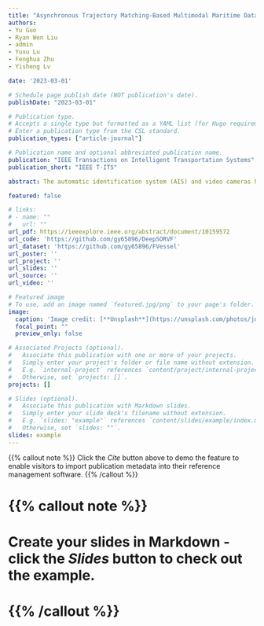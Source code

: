 ```yaml
---
title: "Asynchronous Trajectory Matching-Based Multimodal Maritime Data Fusion for Vessel Traffic Surveillance in Inland Waterways"
authors: 
- Yu Guo
- Ryan Wen Liu
- admin
- Yuxu Lu
- Fenghua Zhu
- Yisheng Lv

date: '2023-03-01'

# Schedule page publish date (NOT publication's date).
publishDate: "2023-03-01"

# Publication type.
# Accepts a single type but formatted as a YAML list (for Hugo requirements).
# Enter a publication type from the CSL standard.
publication_types: ["article-journal"]

# Publication name and optional abbreviated publication name.
publication: "IEEE Transactions on Intelligent Transportation Systems"
publication_short: "IEEE T-ITS"

abstract: The automatic identification system (AIS) and video cameras have been widely exploited for vessel traffic surveillance in inland waterways. The AIS data could provide vessel identity and dynamic information on vessel position and movements. In contrast, the video data could describe the visual appearances of moving vessels without knowing the information on identity, position, movements, etc. To further improve vessel traffic surveillance, it becomes necessary to fuse the AIS and video data to simultaneously capture the visual features, identity, and dynamic information for the vessels of interest. However, the performance of AIS and video data fusion is susceptible to issues such as data spatial difference, message asynchronous transmission, visual object occlusion, etc. In this work, we propose a deep learning-based simple online and real-time vessel data fusion method (termed DeepSORVF). We first extract the AIS-and video-based vessel trajectories, and then propose an asynchronous trajectory matching method to fuse the AIS-based vessel information with the corresponding visual targets. In addition, by combining the AIS-and video-based movement features, we also present a prior knowledge-driven anti-occlusion method to yield accurate and robust vessel tracking results under occlusion conditions. To validate the efficacy of our DeepSORVF, we have also constructed a new benchmark dataset (termed FVessel) for vessel detection, tracking, and data fusion. It consists of many videos and the corresponding AIS data collected in various weather conditions and locations. The experimental results have demonstrated that our method is capable of guaranteeing high-reliable data fusion and anti-occlusion vessel tracking.

featured: false

# links:
# - name: ""
#   url: ""
url_pdf: https://ieeexplore.ieee.org/abstract/document/10159572
url_code: 'https://github.com/gy65896/DeepSORVF'
url_dataset: 'https://github.com/gy65896/FVessel'
url_poster: ''
url_project: ''
url_slides: ''
url_source: ''
url_video: ''

# Featured image
# To use, add an image named `featured.jpg/png` to your page's folder. 
image:
  caption: 'Image credit: [**Unsplash**](https://unsplash.com/photos/jdD8gXaTZsc)'
  focal_point: ""
  preview_only: false

# Associated Projects (optional).
#   Associate this publication with one or more of your projects.
#   Simply enter your project's folder or file name without extension.
#   E.g. `internal-project` references `content/project/internal-project/index.md`.
#   Otherwise, set `projects: []`.
projects: []

# Slides (optional).
#   Associate this publication with Markdown slides.
#   Simply enter your slide deck's filename without extension.
#   E.g. `slides: "example"` references `content/slides/example/index.md`.
#   Otherwise, set `slides: ""`.
slides: example
---
```


{{% callout note %}}
Click the *Cite* button above to demo the feature to enable visitors to import publication metadata into their reference management software.
{{% /callout %}}

# {{% callout note %}}
# Create your slides in Markdown - click the *Slides* button to check out the example.
# {{% /callout %}}
